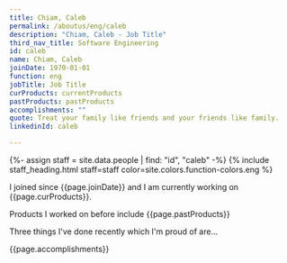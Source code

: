 ```yaml
---
title: Chiam, Caleb
permalink: /aboutus/eng/caleb
description: "Chiam, Caleb - Job Title"
third_nav_title: Software Engineering
id: caleb
name: Chiam, Caleb
joinDate: 1970-01-01
function: eng
jobTitle: Job Title
curProducts: currentProducts
pastProducts: pastProducts
accomplishments: ""
quote: Treat your family like friends and your friends like family.
linkedinId: caleb

---
```


{%- assign staff = site.data.people | find: "id", "caleb" -%}
{% include staff_heading.html staff=staff color=site.colors.function-colors.eng %}

<p>I joined since {{page.joinDate}} and I am currently working on {{page.curProducts}}.</p>

<p>Products I worked on before include {{page.pastProducts}}</p>

<p>Three things I've done recently which I'm proud of are...</p>
{{page.accomplishments}}
